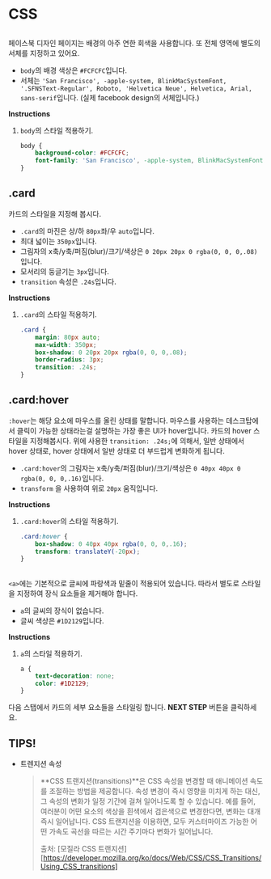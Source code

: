 # CSS
## <body>
페이스북 디자인 페이지는 배경의 아주 연한 회색을 사용합니다. 또 전체 영역에 별도의 서체를 지정하고 있어요.
* `body`의 배경 색상은 `#FCFCFC`입니다.
* 서체는 `'San Francisco', -apple-system, BlinkMacSystemFont, '.SFNSText-Regular', Roboto, 'Helvetica Neue', Helvetica, Arial, sans-serif`입니다. (실제 facebook design의 서체입니다.)


**Instructions**
1. `body`의 스타일 적용하기. 
    ```css
    body {
    	background-color: #FCFCFC;
    	font-family: 'San Francisco', -apple-system, BlinkMacSystemFont, '.SFNSText-Regular', Roboto, 'Helvetica Neue', Helvetica, Arial, sans-serif;
    }
    ```



## .card
카드의 스타일을 지정해 봅시다.  

* `.card`의 마진은 상/하 `80px`좌/우 `auto`입니다.
* 최대 넓이는 `350px`입니다.
* 그림자의 x축/y축/퍼짐(blur)/크기/색상은 `0 20px 20px 0 rgba(0, 0, 0,.08)`입니다. 
* 모서리의 둥글기는 `3px`입니다.
* `transition` 속성은 `.24s`입니다.


**Instructions**
1. `.card`의 스타일 적용하기.
    ```css
    .card {
    	margin: 80px auto;
    	max-width: 350px;
    	box-shadow: 0 20px 20px rgba(0, 0, 0,.08);
        border-radius: 3px;
    	transition: .24s;
    }
    ```



## .card:hover
`:hover`는 해당 요소에 마우스를 올린 상태를 말합니다. 마우스를 사용하는 데스크탑에서 클릭이 가능한 상태라는걸 설명하는 가장 좋은 UI가 hover입니다. 카드의 hover 스타일을 지정해봅시다. 위에 사용한 `transition: .24s;`에 의해서, 일반 상태에서 hover 상태로, hover 상태에서 일반 상태로 더 부드럽게 변화하게 됩니다.

* `.card:hover`의 그림자는 x축/y축/퍼짐(blur)/크기/색상은 `0 40px 40px 0 rgba(0, 0, 0,.16)`입니다.
* `transform` 을 사용하여 위로 `20px` 움직입니다.


**Instructions**
1. `.card:hover`의 스타일 적용하기.
    ```css
    .card:hover {
    	box-shadow: 0 40px 40px rgba(0, 0, 0,.16);
    	transform: translateY(-20px);
    }
    ```



## <a>
`<a>`에는 기본적으로 글씨에 파랑색과 밑줄이 적용되어 있습니다. 따라서 별도로 스타일을 지정하여 장식 요소들을 제거해야 합니다. 

* `a`의 글씨의 장식이 없습니다.
* 글씨 색상은 `#1D2129`입니다.

**Instructions**
1. `a`의 스타일 적용하기.
    ```css
    a {
    	text-decoration: none;
    	color: #1D2129;
    }
    ```





다음 스탭에서 카드의 세부 요소들을 스타일링 합니다. **NEXT STEP** 버튼을 클릭하세요.





## TIPS!

- 트렌지션 속성

  > **CSS 트랜지션(transitions)**은 CSS 속성을 변경할 때 애니메이션 속도를 조절하는 방법을 제공합니다. 속성 변경이 즉시 영향을 미치게 하는 대신, 그 속성의 변화가 일정 기간에 걸쳐 일어나도록 할 수 있습니다. 예를 들어, 여러분이 어떤 요소의 색상을 흰색에서 검은색으로 변경한다면, 변화는 대개 즉시 일어납니다. CSS 트랜지션을 이용하면, 모두 커스터마이즈 가능한 어떤 가속도 곡선을 따르는 시간 주기마다 변화가 일어납니다.
  >
  > 출처: [모질라 CSS 트랜지션][https://developer.mozilla.org/ko/docs/Web/CSS/CSS_Transitions/Using_CSS_transitions]
